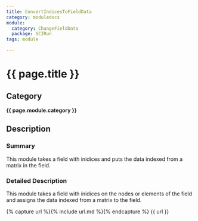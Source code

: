 ```yaml
---
title: ConvertIndicesToFieldData
category: moduledocs
module:
  category: ChangeFieldData
  package: SCIRun
tags: module

---
```


# {{ page.title }}

## Category

**{{ page.module.category }}**

## Description

### Summary

This module takes a field with inidices and puts the data indexed from a matrix in the field.

### Detailed Description

This module takes a field with inidices on the nodes or elements of the field and assigns the data indexed from a matrix to the field.

{% capture url %}{% include url.md %}{% endcapture %}
{{ url }}
